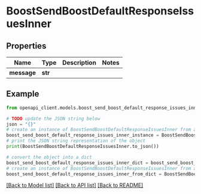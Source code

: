 # BoostSendBoostDefaultResponseIssuesInner


## Properties

Name | Type | Description | Notes
------------ | ------------- | ------------- | -------------
**message** | **str** |  | 

## Example

```python
from openapi_client.models.boost_send_boost_default_response_issues_inner import BoostSendBoostDefaultResponseIssuesInner

# TODO update the JSON string below
json = "{}"
# create an instance of BoostSendBoostDefaultResponseIssuesInner from a JSON string
boost_send_boost_default_response_issues_inner_instance = BoostSendBoostDefaultResponseIssuesInner.from_json(json)
# print the JSON string representation of the object
print(BoostSendBoostDefaultResponseIssuesInner.to_json())

# convert the object into a dict
boost_send_boost_default_response_issues_inner_dict = boost_send_boost_default_response_issues_inner_instance.to_dict()
# create an instance of BoostSendBoostDefaultResponseIssuesInner from a dict
boost_send_boost_default_response_issues_inner_from_dict = BoostSendBoostDefaultResponseIssuesInner.from_dict(boost_send_boost_default_response_issues_inner_dict)
```
[[Back to Model list]](../README.md#documentation-for-models) [[Back to API list]](../README.md#documentation-for-api-endpoints) [[Back to README]](../README.md)



